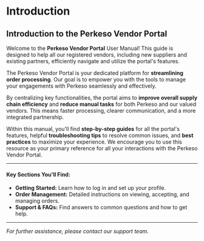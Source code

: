 # Introduction

## Introduction to the Perkeso Vendor Portal

Welcome to the **Perkeso Vendor Portal** User Manual! This guide is designed to help all our registered vendors, including new suppliers and existing partners, efficiently navigate and utilize the portal's features.

The Perkeso Vendor Portal is your dedicated platform for **streamlining order processing**. Our goal is to empower you with the tools to manage your engagements with Perkeso seamlessly and effectively.

By centralizing key functionalities, the portal aims to **improve overall supply chain efficiency** and **reduce manual tasks** for both Perkeso and our valued vendors. This means faster processing, clearer communication, and a more integrated partnership.

Within this manual, you'll find **step-by-step guides** for all the portal's features, helpful **troubleshooting tips** to resolve common issues, and **best practices** to maximize your experience. We encourage you to use this resource as your primary reference for all your interactions with the Perkeso Vendor Portal.

***

#### Key Sections You'll Find:

* **Getting Started:** Learn how to log in and set up your profile.
* **Order Management:** Detailed instructions on viewing, accepting, and managing orders.
* **Support & FAQs:** Find answers to common questions and how to get help.

***

_For further assistance, please contact our support team._
